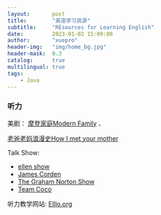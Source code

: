 ```yaml
---
layout:       post
title:        "英语学习资源"
subtitle:     "REsources for Learning English"
date:         2023-01-02 15:09:00
author:       "xuepro"
header-img:   "img/home_bg.jpg"
header-mask:  0.3
catalog:      true
multilingual: true
tags:
    - Java
---
```


### 听力
 美剧： [摩登家庭Modern Family](https://www.youtube.com/watch?v=QFMHbHLNq2k&list=PLOedawwdgicQtabt9NnhQslDNf9CmDd0c) 、
 
 [老爸老妈浪漫史How I met your mother](https://www.youtube.com/watch?v=Y3biG3KR-Mw&list=PLro1hsqbtN3Fmy6XVZxo1obzgfZHvR644)
 
 Talk Show: 
  - [ellen show](https://www.youtube.com/@TheEllenShow)
  - [ James Corden](https://www.youtube.com/@TheLateLateShow)
  - [The Graham Norton Show](https://www.youtube.com/@OfficialGrahamNorton)
  - [Team Coco](https://www.youtube.com/@TeamCoco)
 
 听力教学网站: [Elllo.org](https://Elllo.org)
 
 
